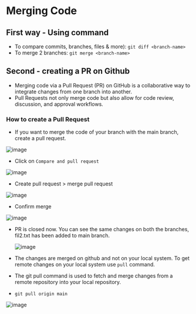 # Merging Code

## First way - Using command

- To compare commits, branches, files & more): `git diff <branch-name>` 
- To merge 2 branches: `git merge <branch-name>`  

## Second -  creating a PR on Github

- Merging code via a Pull Request (PR) on GitHub is a collaborative way to integrate changes from one branch into another. 
- Pull Requests not only merge code but also allow for code review, discussion, and approval workflows. 

###  How to create a Pull Request 

- If you want to merge the code of your branch with the main branch, create a pull request.

![image](https://github.com/user-attachments/assets/4c760e7a-71fe-4a23-ba64-ab664ba495fe)

- Click on `Compare and pull request` 

![image](https://github.com/user-attachments/assets/aa759b40-1df9-4d2a-94e4-e1a3f66e55bc)

- Create pull request > merge pull request

![image](https://github.com/user-attachments/assets/de487e04-95fd-4301-aa35-b07b5c5af48d)

- Confirm merge
 
![image](https://github.com/user-attachments/assets/145f5fcb-ca8d-451e-9eb4-8320d3346d16)

- PR is closed now. You can see the same changes on both the branches, fil2.txt has been added to main branch.
  
  ![image](https://github.com/user-attachments/assets/8bb18af0-b293-4e2b-83c7-3359691d6342)

- The changes are merged on github and not on your local system. To get remote changes on your local system use `pull` command.
- The git pull command is used to fetch and merge changes from a remote repository into your local repository.
- `git pull origin main`

![image](https://github.com/user-attachments/assets/9e6437f3-b439-40d4-bab4-c014b1da1f46)

